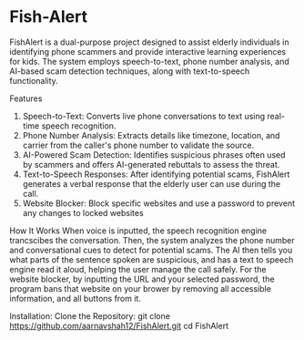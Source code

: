 # Fish-Alert

FishAlert is a dual-purpose project designed to assist elderly individuals in identifying phone scammers and provide interactive learning experiences for kids. The system employs speech-to-text, phone number analysis, and AI-based scam detection techniques, along with text-to-speech functionality. 

Features
1. Speech-to-Text: Converts live phone conversations to text using real-time speech recognition.
2. Phone Number Analysis: Extracts details like timezone, location, and carrier from the caller's phone number to validate the source.
3. AI-Powered Scam Detection: Identifies suspicious phrases often used by scammers and offers AI-generated rebuttals to assess the threat.
4. Text-to-Speech Responses: After identifying potential scams, FishAlert generates a verbal response that the elderly user can use during the call.
5. Website Blocker: Block specific websites and use a password to prevent any changes to locked websites

How It Works
When voice is inputted, the speech recognition engine trancscibes the conversation. Then, the system analyzes the phone number and conversational cues to detect for potential scams. The AI then tells you what parts of the sentence spoken are suspicious, and has a text to speech engine read it aloud, helping the user manage the call safely. 
For the website blocker, by inputting the URL and your selected password, the program bans that website on your brower by removing all accessible information, and all buttons from it.

Installation:
Clone the Repository:
  git clone https://github.com/aarnavshah12/FishAlert.git
  cd FishAlert
